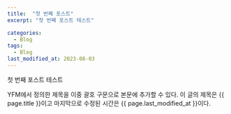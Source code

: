 ```yaml
---
title:  "첫 번째 포스트"
excerpt: "첫 번째 포스트 테스트"

categories:
  - Blog
tags:
  - Blog
last_modified_at: 2023-08-03
---
```

첫 번째 포스트 테스트

YFM에서 정의한 제목을 이중 괄호 구문으로 본문에 추가할 수 있다.
이 글의 제목은 {{ page.title }}이고
마지막으로 수정된 시간은 {{ page.last_modified_at }}이다.
